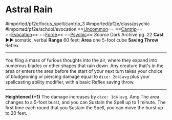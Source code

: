 # Astral Rain
#imported/pf2e/focus_spell/cantrip_3 #imported/pf2e/class/psychic  #imported/pf2e/school/evocation
==[Uncommon](uncommon.md)== ==[Cantrip](cantrip.md)== ==[Evocation](evocation.md)== ==[Force](force.md)== ==[Psychic](../../../Traits/Psychic.md)==
*Source* Dark Archive pg. 22
**Cast** ►► somatic, verbal
**Range** 60 feet; **Area** one 5-foot cube
**Saving Throw** Reflex

---
You fling a mass of furious thoughts into the air, where they expand into numerous blades or other shapes that rain down. Any creature that's in the area or enters the area before the start of your next turn takes your choice of bludgeoning or piercing damage equal to `dice: 2d4|avg` plus your spellcasting ability modifier, with a basic Reflex saving throw.

<hr>

**Heightened (+1)** The damage increases by `dice: 1d4|avg`.
Amp The area changes to a 5-foot burst, and you can Sustain the Spell up to 1 minute. The first time each round that you Sustain the Spell, you can move the burst up to 20 feet.